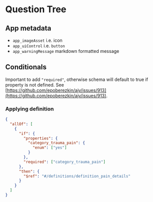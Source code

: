 # Question Tree

## App metadata

- `app_imageAsset` i.e. icon
- `app_uiControl` i.e. `button`
- `app_warningMessage` markdown formatted message

## Conditionals

Important to add `"required"`, otherwise schema will default to true if property is not defined. See [https://github.com/epoberezkin/ajv/issues/913](https://github.com/epoberezkin/ajv/issues/913).

### Applying definition

```json
{
  "allOf": [
    {
      "if": {
        "properties": {
          "category_trauma_pain": {
            "enum": ["yes"]
          }
        },
        "required": ["category_trauma_pain"]
      },
      "then": {
        "$ref": "#/definitions/definition_pain_details"
      }
    }
  ]
}
```
